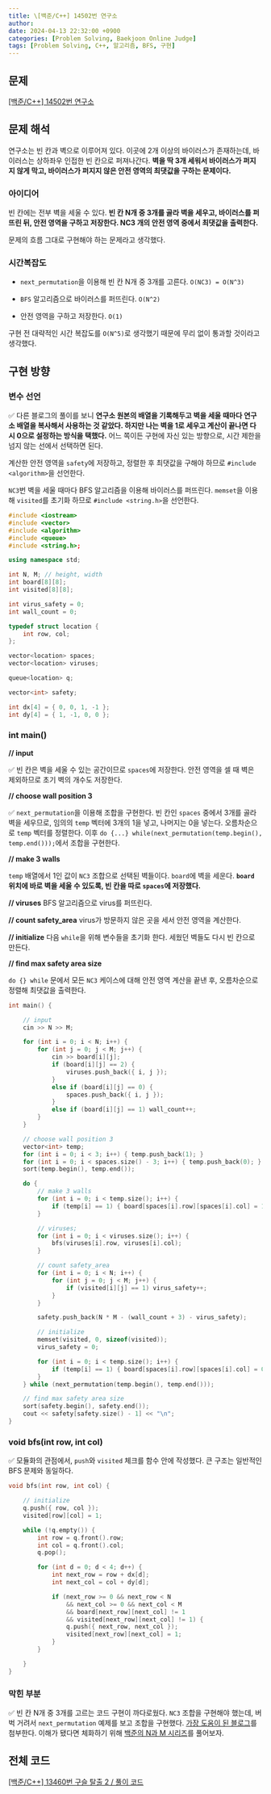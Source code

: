 ```yaml
---
title: \[백준/C++] 14502번 연구소
author: 
date: 2024-04-13 22:32:00 +0900
categories: [Problem Solving, Baekjoon Online Judge]
tags: [Problem Solving, C++, 알고리즘, BFS, 구현]
---
```



## **문제**

[[백준/C++] 14502번 연구소](https://www.acmicpc.net/problem/14502)

## **문제 해석**

연구소는 빈 칸과 벽으로 이루어져 있다. 이곳에 2개 이상의 바이러스가 존재하는데, 바이러스는 상하좌우 인접한 빈 칸으로 퍼져나간다. **벽을 딱 3개 세워서 바이러스가 퍼지지 않게 막고, 바이러스가 퍼지지 않은 안전 영역의 최댓값을 구하는 문제이다.**

### **아이디어**

빈 칸에는 전부 벽을 세울 수 있다. **빈 칸 N개 중 3개를 골라 벽을 세우고, 바이러스를 퍼뜨린 뒤, 안전 영역을 구하고 저장한다. NC3 개의 안전 영역 중에서 최댓값을 출력한다.**

문제의 흐름 그대로 구현해야 하는 문제라고 생각했다. 

### **시간복잡도**

- `next_permutation`을 이용해 빈 칸 N개 중 3개를 고른다. `O(NC3) = O(N^3)`

- `BFS` 알고리즘으로 바이러스를 퍼뜨린다. `O(N^2)`

- 안전 영역을 구하고 저장한다. `O(1)`

구현 전 대략적인 시간 복잡도를 `O(N^5)`로 생각했기 때문에 무리 없이 통과할 것이라고 생각했다.

## **구현 방향**

### **변수 선언**

✅ 다른 블로그의 풀이를 보니 **연구소 원본의 배열을 기록해두고 벽을 세울 때마다 연구소 배열을 복사해서 사용하는 것 같았다. 하지만 나는 벽을 1로 세우고 계산이 끝나면 다시 0으로 설정하는 방식을 택했다.** 어느 쪽이든 구현에 자신 있는 방향으로, 시간 제한을 넘지 않는 선에서 선택하면 된다.

계산한 안전 영역을 `safety`에 저장하고, 정렬한 후 최댓값을 구해야 하므로 `#include <algorithm>`을 선언한다.

`NC3`번 벽을 세울 때마다 BFS 알고리즘을 이용해 바이러스를 퍼뜨린다. `memset`을 이용해 `visited`를 초기화 하므로 `#include <string.h>`을 선언한다.

```cpp
#include <iostream>
#include <vector>
#include <algorithm>
#include <queue>
#include <string.h>;

using namespace std;

int N, M; // height, width
int board[8][8];
int visited[8][8];

int virus_safety = 0;
int wall_count = 0;

typedef struct location {
    int row, col;
};

vector<location> spaces;
vector<location> viruses;

queue<location> q;

vector<int> safety;

int dx[4] = { 0, 0, 1, -1 };
int dy[4] = { 1, -1, 0, 0 };
```

### **int main()**

**// input**

✅ 빈 칸은 벽을 세울 수 있는 공간이므로 `spaces`에 저장한다. 안전 영역을 셀 때 벽은 제외하므로 초기 벽의 개수도 저장한다.

**// choose wall position 3**

✅ `next_permutation`을 이용해 조합을 구현한다. 빈 칸인 `spaces` 중에서 3개를 골라 벽을 세우므로, 임의의 `temp` 벡터에 3개의 1을 넣고, 나머지는 0을 넣는다. 오름차순으로 `temp` 벡터를 정렬한다. 이후 `do {...} while(next_permutation(temp.begin(), temp.end()));`에서 조합을 구현한다.

**// make 3 walls**

`temp` 배열에서 1인 값이 `NC3` 조합으로 선택된 벽들이다. `board`에 벽을 세운다. **`board` 위치에 바로 벽을 세울 수 있도록, 빈 칸을 따로 `spaces`에 저장했다.**

**// viruses**  BFS 알고리즘으로 virus를 퍼뜨린다.

**// count safety_area**  virus가 방문하지 않은 곳을 세서 안전 영역을 계산한다.

**// initialize**  다음 `while`을 위해 변수들을 초기화 한다. 세웠던 벽들도 다시 빈 칸으로 만든다.

**// find max safety area size** 

`do {} while` 문에서 모든 `NC3` 케이스에 대해 안전 영역 계산을 끝낸 후, 오름차순으로 정렬해 최댓값을 출력한다.

```cpp
int main() {

    // input
    cin >> N >> M;

    for (int i = 0; i < N; i++) {
        for (int j = 0; j < M; j++) {
            cin >> board[i][j];
            if (board[i][j] == 2) {
                viruses.push_back({ i, j });
            }
            else if (board[i][j] == 0) {
                spaces.push_back({ i, j });
            }
            else if (board[i][j] == 1) wall_count++;
        }
    }

    // choose wall position 3
    vector<int> temp;
    for (int i = 0; i < 3; i++) { temp.push_back(1); }
    for (int i = 0; i < spaces.size() - 3; i++) { temp.push_back(0); }
    sort(temp.begin(), temp.end());

    do {
        // make 3 walls
        for (int i = 0; i < temp.size(); i++) {
            if (temp[i] == 1) { board[spaces[i].row][spaces[i].col] = 1; }
        }

        // viruses;
        for (int i = 0; i < viruses.size(); i++) {
            bfs(viruses[i].row, viruses[i].col);
        }

        // count safety_area
        for (int i = 0; i < N; i++) {
            for (int j = 0; j < M; j++) {
                if (visited[i][j] == 1) virus_safety++;
            }
        }

        safety.push_back(N * M - (wall_count + 3) - virus_safety);

        // initialize
        memset(visited, 0, sizeof(visited));
        virus_safety = 0;

        for (int i = 0; i < temp.size(); i++) {
            if (temp[i] == 1) { board[spaces[i].row][spaces[i].col] = 0; }
        }
    } while (next_permutation(temp.begin(), temp.end()));

    // find max safety area size
    sort(safety.begin(), safety.end());
    cout << safety[safety.size() - 1] << "\n";
}
```

### **void bfs(int row, int col)**

✅ 모듈화의 관점에서, `push`와 `visited` 체크를 함수 안에 작성했다. 큰 구조는 일반적인 BFS 문제와 동일하다.

```cpp
void bfs(int row, int col) {

    // initialize
    q.push({ row, col });
    visited[row][col] = 1;

    while (!q.empty()) {
        int row = q.front().row;
        int col = q.front().col;
        q.pop();

        for (int d = 0; d < 4; d++) {
            int next_row = row + dx[d];
            int next_col = col + dy[d];

            if (next_row >= 0 && next_row < N
                && next_col >= 0 && next_col < M
                && board[next_row][next_col] != 1
                && visited[next_row][next_col] != 1) {
                q.push({ next_row, next_col });
                visited[next_row][next_col] = 1;
            }
        }

    }
}
```

### **막힌 부분**

✅ 빈 칸 N개 중 3개를 고르는 코드 구현이 까다로웠다. `NC3` 조합을 구현해야 했는데, 버벅 거려서 `next_permutation` 예제를 보고 조합을 구현했다. [가장 도움이 된 블로그](https://taehun0933.tistory.com/18)를 첨부한다. 이해가 됐다면 체화하기 위해 [백준의 N과 M 시리즈](https://www.acmicpc.net/workbook/view/2052)를 풀어보자.

## **전체 코드**

[[백준/C++] 13460번 구슬 탈출 2 / 풀이 코드](https://github.com/RumosZin/algorithm-study/blob/main/BOJ/G1_13460.cpp)